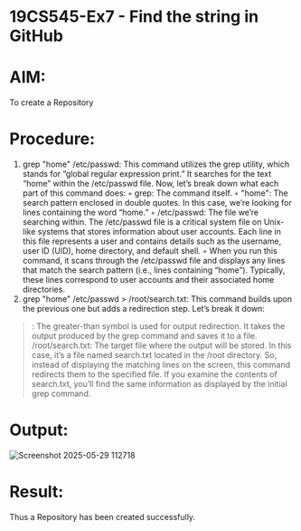 # 19CS545-Ex7 - Find the string in GitHub

# AIM:
To create a Repository

# Procedure:

1. grep "home" /etc/passwd: This command utilizes the grep utility, which stands for
“global regular expression print.” It searches for the text “home” within the /etc/passwd file.
Now, let’s break down what each part of this command does:
◦ grep: The command itself.
◦ "home": The search pattern enclosed in double quotes. In this case, we’re looking
for lines containing the word “home.”
◦ /etc/passwd: The file we’re searching within. The /etc/passwd file is a critical
system file on Unix-like systems that stores information about user accounts. Each
line in this file represents a user and contains details such as the username, user ID
(UID), home directory, and default shell.
◦ When you run this command, it scans through the /etc/passwd file and displays
any lines that match the search pattern (i.e., lines containing “home”). Typically,
these lines correspond to user accounts and their associated home directories.
2. grep "home" /etc/passwd > /root/search.txt: This command builds upon the
previous one but adds a redirection step. Let’s break it down:
>: The greater-than symbol is used for output redirection. It takes the output produced by the
grep command and saves it to a file.
/root/search.txt: The target file where the output will be stored. In this case, it’s a file
named search.txt located in the /root directory.
So, instead of displaying the matching lines on the screen, this command redirects them to the
specified file. If you examine the contents of search.txt, you’ll find the same information as
displayed by the initial grep command. 

# Output:

![Screenshot 2025-05-29 112718](https://github.com/user-attachments/assets/0071e50d-8959-459b-a6f2-e89549bcded2)

# Result:

Thus a Repository has been created successfully.
